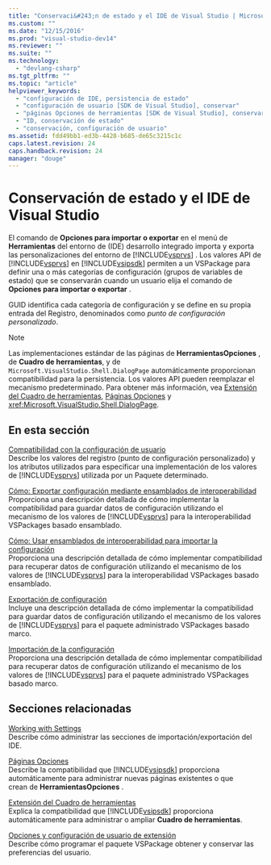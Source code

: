 ```yaml
---
title: "Conservaci&#243;n de estado y el IDE de Visual Studio | Microsoft Docs"
ms.custom: ""
ms.date: "12/15/2016"
ms.prod: "visual-studio-dev14"
ms.reviewer: ""
ms.suite: ""
ms.technology: 
  - "devlang-csharp"
ms.tgt_pltfrm: ""
ms.topic: "article"
helpviewer_keywords: 
  - "configuración de IDE, persistencia de estado"
  - "configuración de usuario [SDK de Visual Studio], conservar"
  - "páginas Opciones de herramientas [SDK de Visual Studio], conservar configuración"
  - "ID, conservación de estado"
  - "conservación, configuración de usuario"
ms.assetid: fdd49bb1-ed3b-4428-b685-de65c3215c1c
caps.latest.revision: 24
caps.handback.revision: 24
manager: "douge"
---
```

# Conservaci&#243;n de estado y el IDE de Visual Studio
El comando de **Opciones para importar o exportar** en el menú de **Herramientas** del entorno de \(IDE\) desarrollo integrado importa y exporta las personalizaciones del entorno de [!INCLUDE[vsprvs](../code-quality/includes/vsprvs_md.md)] .  Los valores API de [!INCLUDE[vsprvs](../code-quality/includes/vsprvs_md.md)] en [!INCLUDE[vsipsdk](../extensibility/includes/vsipsdk_md.md)] permiten a un VSPackage para definir una o más categorías de configuración \(grupos de variables de estado\) que se conservarán cuando un usuario elija el comando de **Opciones para importar o exportar** .  
  
 GUID identifica cada categoría de configuración y se define en su propia entrada del Registro, denominados como *punto de configuración personalizado*.  
  
> [!NOTE]
>  Las implementaciones estándar de las páginas de **HerramientasOpciones** , de **Cuadro de herramientas**, y de `Microsoft.VisualStudio.Shell.DialogPage` automáticamente proporcionan compatibilidad para la persistencia.  Los valores API pueden reemplazar el mecanismo predeterminado.  Para obtener más información, vea [Extensión del Cuadro de herramientas](../misc/extending-the-toolbox.md), [Páginas Opciones](../misc/options-pages.md) y <xref:Microsoft.VisualStudio.Shell.DialogPage>.  
  
## En esta sección  
 [Compatibilidad con la configuración de usuario](../extensibility/internals/support-for-user-settings.md)  
 Describe los valores del registro \(punto de configuración personalizado\) y los atributos utilizados para especificar una implementación de los valores de [!INCLUDE[vsprvs](../code-quality/includes/vsprvs_md.md)] utilizada por un Paquete determinado.  
  
 [Cómo: Exportar configuración mediante ensamblados de interoperabilidad](../misc/how-to-export-settings-by-using-interop-assemblies.md)  
 Proporciona una descripción detallada de cómo implementar la compatibilidad para guardar datos de configuración utilizando el mecanismo de los valores de [!INCLUDE[vsprvs](../code-quality/includes/vsprvs_md.md)] para la interoperabilidad VSPackages basado ensamblado.  
  
 [Cómo: Usar ensamblados de interoperabilidad para importar la configuración](../misc/how-to-use-interop-assemblies-to-import-settings.md)  
 Proporciona una descripción detallada de cómo implementar compatibilidad para recuperar datos de configuración utilizando el mecanismo de los valores de [!INCLUDE[vsprvs](../code-quality/includes/vsprvs_md.md)] para la interoperabilidad VSPackages basado ensamblado.  
  
 [Exportación de configuración](../misc/exporting-settings.md)  
 Incluye una descripción detallada de cómo implementar la compatibilidad para guardar datos de configuración utilizando el mecanismo de los valores de [!INCLUDE[vsprvs](../code-quality/includes/vsprvs_md.md)] para el paquete administrado VSPackages basado marco.  
  
 [Importación de la configuración](../misc/importing-settings.md)  
 Proporciona una descripción detallada de cómo implementar compatibilidad para recuperar datos de configuración utilizando el mecanismo de los valores de [!INCLUDE[vsprvs](../code-quality/includes/vsprvs_md.md)] para el paquete administrado VSPackages basado marco.  
  
## Secciones relacionadas  
 [Working with Settings](http://msdn.microsoft.com/es-es/4c0a56ab-6091-4ebc-9dc7-52c40846bacb)  
 Describe cómo administrar las secciones de importación\/exportación del IDE.  
  
 [Páginas Opciones](../misc/options-pages.md)  
 Describe la compatibilidad que [!INCLUDE[vsipsdk](../extensibility/includes/vsipsdk_md.md)] proporciona automáticamente para administrar nuevas páginas existentes o que crean de **HerramientasOpciones** .  
  
 [Extensión del Cuadro de herramientas](../misc/extending-the-toolbox.md)  
 Explica la compatibilidad que [!INCLUDE[vsipsdk](../extensibility/includes/vsipsdk_md.md)] proporciona automáticamente para administrar o ampliar **Cuadro de herramientas**.  
  
 [Opciones y configuración de usuario de extensión](../extensibility/extending-user-settings-and-options.md)  
 Describe cómo programar el paquete VSPackage obtener y conservar las preferencias del usuario.